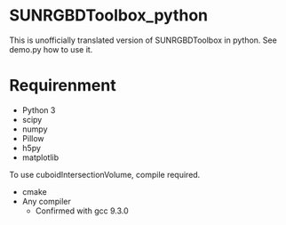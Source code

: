 # SUNRGBDToolbox_python

This is unofficially translated version of SUNRGBDToolbox in python.
See demo.py how to use it.

# Requirenment

* Python 3
* scipy
* numpy
* Pillow
* h5py
* matplotlib

To use cuboidIntersectionVolume, compile required.

* cmake
* Any compiler
    * Confirmed with gcc 9.3.0
